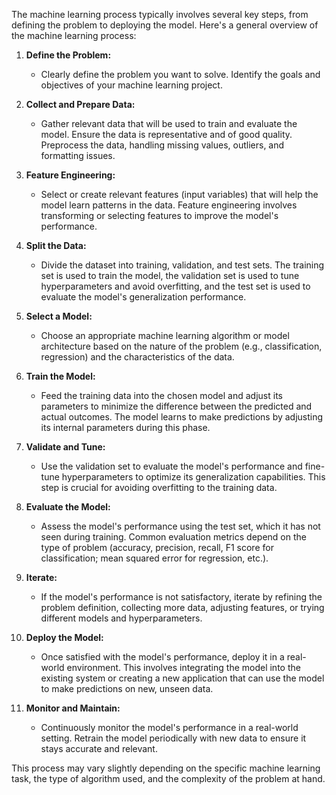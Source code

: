 The machine learning process typically involves several key steps, from defining the problem to deploying the model. Here's a general overview of the machine learning process:

1. **Define the Problem:**
   - Clearly define the problem you want to solve. Identify the goals and objectives of your machine learning project.

2. **Collect and Prepare Data:**
   - Gather relevant data that will be used to train and evaluate the model. Ensure the data is representative and of good quality. Preprocess the data, handling missing values, outliers, and formatting issues.

3. **Feature Engineering:**
   - Select or create relevant features (input variables) that will help the model learn patterns in the data. Feature engineering involves transforming or selecting features to improve the model's performance.

4. **Split the Data:**
   - Divide the dataset into training, validation, and test sets. The training set is used to train the model, the validation set is used to tune hyperparameters and avoid overfitting, and the test set is used to evaluate the model's generalization performance.

5. **Select a Model:**
   - Choose an appropriate machine learning algorithm or model architecture based on the nature of the problem (e.g., classification, regression) and the characteristics of the data.

6. **Train the Model:**
   - Feed the training data into the chosen model and adjust its parameters to minimize the difference between the predicted and actual outcomes. The model learns to make predictions by adjusting its internal parameters during this phase.

7. **Validate and Tune:**
   - Use the validation set to evaluate the model's performance and fine-tune hyperparameters to optimize its generalization capabilities. This step is crucial for avoiding overfitting to the training data.

8. **Evaluate the Model:**
   - Assess the model's performance using the test set, which it has not seen during training. Common evaluation metrics depend on the type of problem (accuracy, precision, recall, F1 score for classification; mean squared error for regression, etc.).

9. **Iterate:**
   - If the model's performance is not satisfactory, iterate by refining the problem definition, collecting more data, adjusting features, or trying different models and hyperparameters.

10. **Deploy the Model:**
    - Once satisfied with the model's performance, deploy it in a real-world environment. This involves integrating the model into the existing system or creating a new application that can use the model to make predictions on new, unseen data.

11. **Monitor and Maintain:**
    - Continuously monitor the model's performance in a real-world setting. Retrain the model periodically with new data to ensure it stays accurate and relevant.

This process may vary slightly depending on the specific machine learning task, the type of algorithm used, and the complexity of the problem at hand.